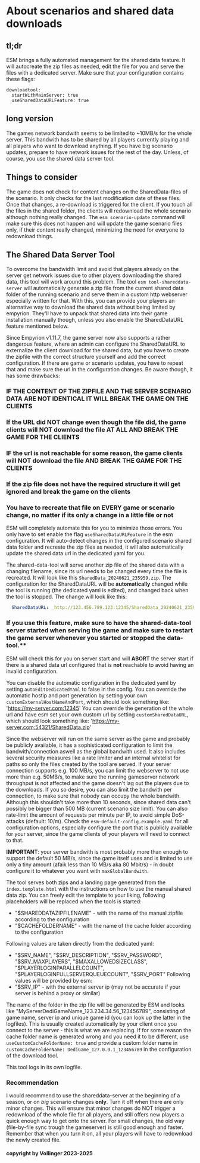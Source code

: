 # About scenarios and shared data downloads

## tl;dr
ESM brings a fully automated management for the shared data feature. It will autocreate the zip files as needed, edit the file for you and serve the files with a dedicated server.
Make sure that your configuration contains these flags:

    downloadtool:
      startWithMainServer: true
      useSharedDataURLFeature: true

## long version
The games network bandwith seems to be limited to ~10MB/s for the whole server. This bandwith has to be shared by all players currently playing and all players who want to download anything. If you have big scenario updates, prepare to have network issues for the rest of the day. Unless, of course, you use the shared data server tool.

## Things to consider
The game does not check for content changes on the SharedData-files of the scenario. It only checks for the last modification date of these files. Once that changes, a re-download is triggered for the client. If you touch all the files in the shared folder, the clients will redownload the whole scenario although nothing really changed.
The `esm scenario-update` command will make sure this does not happen and will update the game scenario files only, if their content really changed, minimizing the need for everyone to redownload things.

## The Shared Data Server Tool
To overcome the bandwidth limit and avoid that players already on the server get network issues due to other players downloading the shared data, this tool will work around this problem.
The tool `esm tool-shareddata-server` will automatically generate a zip file from the current shared data folder of the running scenario and serve them in a custom http webserver especially written for that. With this, you can provide your players an alternative way to download the shared data without being limited by empyrion. They'll have to unpack that shared data into their game installation manually though, unless you also enable the SharedDataURL feature mentioned below.

Since Empyrion v1.11.7, the game server now also supports a rather dangerous feature, where an admin can configure the SharedDataURL to externalize the client download for the shared data, but you have to create the zipfile with the correct structure yourself and add the correct configuration. If there are game or scenario updates, you have to repeat that and make sure the url in the configuration changes.
Be aware though, it has some drawbacks:
### IF THE CONTENT OF THE ZIPFILE AND THE SERVER SCENARIO DATA ARE NOT IDENTICAL IT WILL BREAK THE GAME ON THE CLIENTS
### If the URL did NOT change even though the file did, the game clients will NOT download the file AT ALL AND BREAK THE GAME FOR THE CLIENTS
### IF the url is not reachable for some reason, the game clients will NOT download the file AND BREAK THE GAME FOR THE CLIENTS
### If the zip file does not have the required structure it will get ignored and break the game on the clients
### You have to recreate that file on EVERY game or scenario change, no matter if its only a change in a little file or not

ESM will completely automate this for you to minimize those errors. You only have to set enable the flag `useSharedDataURLFeature` in the esm configuration. It will auto-detect changes in the configured scenario shared data folder and recreate the zip files as needed, it will also automatically update the shared data url in the dedicated yaml for you.

The shared-data-tool will serve another zip file of the shared data with a changing filename, since its url needs to be changed every time the file is recreated. It will look like this `SharedData_20240621_235959.zip`. The configuration for the SharedDataURL will be **automatically** changed while the tool is running (the dedicated yaml is edited), and changed back when the tool is stopped. The change will look like this:

```yaml
  SharedDataURL: _http://123.456.789.123:12345/SharedData_20240621_235959.zip
```

### If you use this feature, make sure to have the shared-data-tool server started when serving the game and make sure to restart the game server whenever you started or stopped the data-tool.**
ESM will check this for you on server start and will **ABORT** the server start if there is a shared data url configured that is **not** reachable to avoid having an invalid configuration.

You can disable the automatic configuration in the dedicated yaml by setting `autoEditDedicatedYaml` to false in the config.
You can override the automatic hostip and port generation by setting your own `customExternalHostNameAndPort`, which should look something like: 'https://my-server.com:12345'
You can override the generation of the whole url and have esm set your own custom url by setting `customSharedDataURL`, which should look something like: 'https://my-server.com:54321/SharedData.zip'

Since the webserver will run on the same server as the game and probably be publicly available, it has a sophisticated configuration to limit the bandwith/connection aswell as the global bandwith used. It also includes several security measures like a rate limiter and an internal whitelist for paths so only the files created by the tool are served.
If your server connection supports e.g. 100 MB/s, you can limit the webserver to not use more than e.g. 50MB/s, to make sure the running gameserver network throughput is not affected and the game doesn't lag out the players due to the downloads. If you so desire, you can also limit the bandwith per connection, to make sure that nobody can occupy the whole bandwith. Although this shouldn't take more than 10 seconds, since shared data can't possibly be bigger than 500 MB (current scenario size limit). You can also rate-limit the amount of requests per minute per IP, to avoid simple DoS-attacks (default: 10/m). Check the `esm-default-config.example.yaml` for all configuration options, especially configure the port that is publicly available for your server, since the game clients of your players will need to connect to that.

**IMPORTANT**: your server bandwith is most probably more than enough to support the default 50 MB/s, since the game itself uses and is limited to use only a tiny amount (afaik less than 10 MB/s aka 80 Mbit/s) - in doubt configure it to whatever you want with `maxGlobalBandwith`.

The tool serves both zips and a landing page generated from the `index.template.html` with the instructions on how to use the manual shared data zip. You can freely edit the template to your liking, following placeholders will be replaced when the tools is started:
- "$SHAREDDATAZIPFILENAME" - with the name of the manual zipfile according to the configuration
- "$CACHEFOLDERNAME" - with the name of the cache folder according to the configuration

Following values are taken directly from the dedicated yaml:
- "$SRV_NAME", "$SRV_DESCRIPTION", "$SRV_PASSWORD", "$SRV_MAXPLAYERS", "$MAXALLOWEDSIZECLASS", "$PLAYERLOGINPARALLELCOUNT", "$PLAYERLOGINFULLSERVERQUEUECOUNT", "$SRV_PORT"
Following values will be provided by esm:
- "$SRV_IP" - with the external server ip (may not be accurate if your server is behind a proxy or similar)

The name of the folder in the zip file will be generated by ESM and looks like "MyServerDediGameName_123.234.34.56_123456789", consisting of game name, server ip and unique game id (you can look up the latter in the logfiles). This is usually created automatically by your client once you connect to the server - this is what we are replacing. If for some reason the cache folder name is generated wrong and you need it to be different, use `useCustomCacheFolderName: true` and provide a custom folder name in `customCacheFolderName: DediGame_127.0.0.1_123456789` in the configuration of the download tool.

This tool logs in its own logfile.

### Recommendation
I would recommend to use the shareddata-server at the beginning of a season, or on *big* scenario changes **only**. Turn it off when there are only minor changes. This will ensure that minor changes do NOT trigger a redownload of the whole file for all players, and still offers new players a quick enough way to get onto the server. For small changes, the old way (file-by-file sync trough the gameserver) is still good enough and faster.
Remember that when you turn it on, all your players will have to redownload the newly created file.

#### copyright by Vollinger 2023-2025
